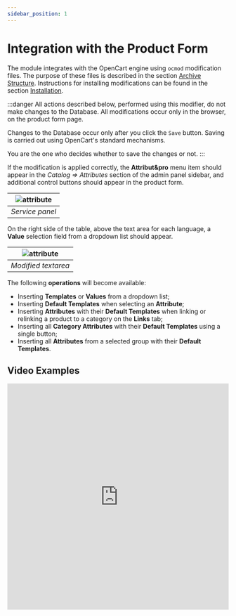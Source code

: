 ```yaml
---
sidebar_position: 1
---
```


# Integration with the Product Form

The module integrates with the OpenCart engine using `ocmod` modification files. The purpose of these files is described in the section [Archive Structure](/technical-specifications/archive-content.md). Instructions for installing modifications can be found in the section [Installation](/install.md).

:::danger
All actions described below, performed using this modifier, do not make changes to the Database. All modifications occur only in the browser, on the product form page.

Changes to the Database occur only after you click the `Save` button. Saving is carried out using OpenCart's standard mechanisms.

You are the one who decides whether to save the changes or not.
:::

If the modification is applied correctly, the **Attribut&pro** menu item should appear in the *Catalog ⇒ Attributes* section of the admin panel sidebar, and additional control buttons should appear in the product form.

| ![attribute](/img/tutorial/en/service_panel_en.png) |
|:--:|
| *Service panel* |

On the right side of the table, above the text area for each language, a **Value** selection field from a dropdown list should appear.

| ![attribute](/img/tutorial/en/select_in_textarea_en.png) |
|:--:|
| *Modified textarea* |

The following **operations** will become available:

- Inserting **Templates** or **Values** from a dropdown list;
- Inserting **Default Templates** when selecting an **Attribute**;
- Inserting **Attributes** with their **Default Templates** when linking or relinking a product to a category on the **Links** tab;
- Inserting all **Category Attributes** with their **Default Templates** using a single button;
- Inserting all **Attributes** from a selected group with their **Default Templates**.

## Video Examples

<iframe width="100%" height="515" src="https://www.youtube.com/embed/kN91LkmpN_c" title="YouTube video player" frameborder="0" allow="accelerometer; autoplay; clipboard-write; encrypted-media; gyroscope; picture-in-picture" allowfullscreen></iframe>